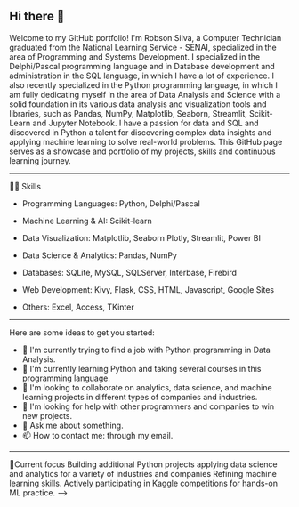 ## Hi there 👋

Welcome to my GitHub portfolio! I'm Robson Silva, a Computer Technician graduated from the National Learning Service - SENAI, specialized in the area of ​​Programming and Systems Development. I specialized in the Delphi/Pascal programming language and in Database development and administration in the SQL language, in which I have a lot of experience. I also recently specialized in the Python programming language, in which I am fully dedicating myself in the area of ​​Data Analysis and Science with a solid foundation in its various data analysis and visualization tools and libraries, such as Pandas, NumPy, Matplotlib, Seaborn, Streamlit, Scikit-Learn and Jupyter Notebook. I have a passion for data and SQL and discovered in Python a talent for discovering complex data insights and applying machine learning to solve real-world problems. This GitHub page serves as a showcase and portfolio of my projects, skills and continuous learning journey.

---

🥷🏼 Skills

- Programming Languages: Python, Delphi/Pascal

- Machine Learning & AI: Scikit-learn

- Data Visualization: Matplotlib, Seaborn Plotly, Streamlit, Power BI

- Data Science & Analytics: Pandas, NumPy

- Databases: SQLite, MySQL, SQLServer, Interbase, Firebird

- Web Development: Kivy, Flask, CSS, HTML, Javascript, Google Sites

- Others: Excel, Access, TKinter

---

Here are some ideas to get you started:

- 🔭 I'm currently trying to find a job with Python programming in Data Analysis.
- 🌱 I'm currently learning Python and taking several courses in this programming language.
- 👯 I'm looking to collaborate on analytics, data science, and machine learning projects in different types of companies and industries.
- 🤔 I'm looking for help with other programmers and companies to win new projects.
- 💬 Ask me about something.
- 📫 How to contact me: through my email.

---

 🚀Current focus
Building additional Python projects applying data science and analytics for a variety of industries and companies
Refining machine learning skills.
Actively participating in Kaggle competitions for hands-on ML practice.
-->
